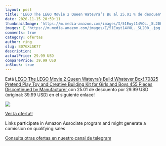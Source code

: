 ```yaml
---
layout: post
title: 'LEGO The LEGO Movie 2 Queen Watevra’s Bu al 25.01 % de descuento'
date: 2020-11-15 20:59:11
thumbnailImage: 'https://m.media-amazon.com/images/I/51Euyt14VOL._SL200_.jpg'
images: [ 'https://m.media-amazon.com/images/I/51Euyt14VOL._SL200_.jpg' ]
comments: true
category: ofertas
author: ring
slug: B07GXLSK77
description:
actualPrice: 29.99 USD
comparePrice: 39.99 USD
inStock: true
---
```


Está [LEGO The LEGO Movie 2 Queen Watevra’s Build Whatever Box! 70825 Pretend Play Toy and Creative Building Kit for Girls and Boys  455 Pieces   Discontinued by Manufacturer ](https://www.amazon.com/dp/B07GXLSK77/?tag=tolees-20) con 25.01 de descuento por 29.99 USD (original: 39.99 USD) en el siguiente enlace!

[![](https://m.media-amazon.com/images/I/51Euyt14VOL._SL200_.jpg)](https://www.amazon.com/dp/B07GXLSK77/?tag=tolees-20)

[Ver la oferta!!](https://www.amazon.com/dp/B07GXLSK77/?tag=tolees-20)

Links participate in Amazon Associate program and might generate a comission on qualifying sales

[Consulta otras ofertas en nuestro canal de telegram](https://t.me/s/ofertas25)
